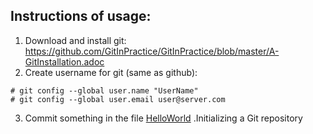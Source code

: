 ## Instructions of usage:

1) Download and install git: https://github.com/GitInPractice/GitInPractice/blob/master/A-GitInstallation.adoc
2) Create username for git (same as github)<Running this code>:
```
# git config --global user.name "UserName"
# git config --global user.email user@server.com
``` 
3) Commit something in the file [HelloWorld](HelloWorld)
.Initializing a Git repository

